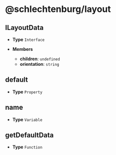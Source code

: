 # @schlechtenburg/layout

## ILayoutData



- **Type** `Interface`


- **Members**
   - **children**: `undefined`
   - **orientation**: `string`


## default



- **Type** `Property`



## name



- **Type** `Variable`



## getDefaultData



- **Type** `Function`